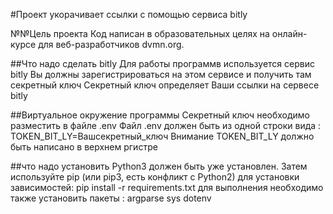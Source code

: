 #Проект укорачивает ссылки с помощью сервиса bitly

№№Цель проекта
Код написан в образовательных целях на онлайн-курсе для веб-разработчиков dvmn.org.

##Что надо сделать bitly
Для работы программв используется сервис bitly
Вы должны зарегистрироваться на этом сервисе и получить там секретный ключ
Секретный ключ определяет Ваши ссылки на сервесе bitly

##Виртуальное окружение программы
Секретный ключ необходимо разместить в файле .env
Файл .env должен быть из одной строки вида :
TOKEN_BIT_LY=Вашсекретный_ключ
Внимание  TOKEN_BIT_LY  должно быть написано в верхнем ргистре

##что надо установить
Python3 должен быть уже установлен. Затем используйте pip (или pip3, есть конфликт с Python2) для установки зависимостей:
pip install -r requirements.txt
для выполнения необходимо также установить пакеты :
argparse
sys
dotenv
